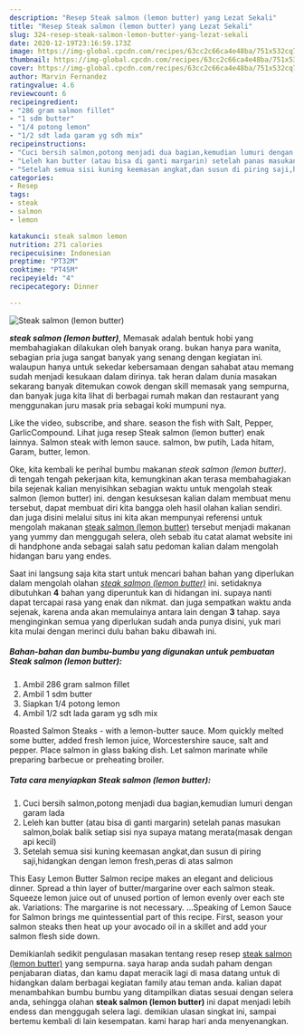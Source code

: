 ```yaml
---
description: "Resep Steak salmon (lemon butter) yang Lezat Sekali"
title: "Resep Steak salmon (lemon butter) yang Lezat Sekali"
slug: 324-resep-steak-salmon-lemon-butter-yang-lezat-sekali
date: 2020-12-19T23:16:59.173Z
image: https://img-global.cpcdn.com/recipes/63cc2c66ca4e48ba/751x532cq70/steak-salmon-lemon-butter-foto-resep-utama.jpg
thumbnail: https://img-global.cpcdn.com/recipes/63cc2c66ca4e48ba/751x532cq70/steak-salmon-lemon-butter-foto-resep-utama.jpg
cover: https://img-global.cpcdn.com/recipes/63cc2c66ca4e48ba/751x532cq70/steak-salmon-lemon-butter-foto-resep-utama.jpg
author: Marvin Fernandez
ratingvalue: 4.6
reviewcount: 6
recipeingredient:
- "286 gram salmon fillet"
- "1 sdm butter"
- "1/4 potong lemon"
- "1/2 sdt lada garam yg sdh mix"
recipeinstructions:
- "Cuci bersih salmon,potong menjadi dua bagian,kemudian lumuri dengan garam lada"
- "Leleh kan butter (atau bisa di ganti margarin) setelah panas masukan salmon,bolak balik setiap sisi nya supaya matang merata(masak dengan api kecil)"
- "Setelah semua sisi kuning keemasan angkat,dan susun di piring saji,hidangkan dengan lemon fresh,peras di atas salmon"
categories:
- Resep
tags:
- steak
- salmon
- lemon

katakunci: steak salmon lemon 
nutrition: 271 calories
recipecuisine: Indonesian
preptime: "PT32M"
cooktime: "PT45M"
recipeyield: "4"
recipecategory: Dinner

---
```



![Steak salmon (lemon butter)](https://img-global.cpcdn.com/recipes/63cc2c66ca4e48ba/751x532cq70/steak-salmon-lemon-butter-foto-resep-utama.jpg)

<b><i>steak salmon (lemon butter)</i></b>, Memasak adalah bentuk hobi yang membahagiakan dilakukan oleh banyak orang. bukan hanya para wanita, sebagian pria juga sangat banyak yang senang dengan kegiatan ini. walaupun hanya untuk sekedar kebersamaan dengan sahabat atau memang sudah menjadi kesukaan dalam dirinya. tak heran dalam dunia masakan sekarang banyak ditemukan cowok dengan skill memasak yang sempurna, dan banyak juga kita lihat di berbagai rumah makan dan restaurant yang menggunakan juru masak pria sebagai koki mumpuni nya.

Like the video, subscribe, and share. season the fish with Salt, Pepper, GarlicCompound. Lihat juga resep Steak salmon (lemon butter) enak lainnya. Salmon steak with lemon sauce. salmon, bw putih, Lada hitam, Garam, butter, lemon.

Oke, kita kembali ke perihal bumbu makanan <i>steak salmon (lemon butter)</i>. di tengah tengah pekerjaan kita, kemungkinan akan terasa membahagiakan bila sejenak kalian menyisihkan sebagian waktu untuk mengolah steak salmon (lemon butter) ini. dengan kesuksesan kalian dalam membuat menu tersebut, dapat membuat diri kita bangga oleh hasil olahan kalian sendiri. dan juga disini melalui situs ini kita akan mempunyai referensi untuk mengolah makanan <u>steak salmon (lemon butter)</u> tersebut menjadi makanan yang yummy dan menggugah selera, oleh sebab itu catat alamat website ini di handphone anda sebagai salah satu pedoman kalian dalam mengolah hidangan baru yang endes.


Saat ini langsung saja kita start untuk mencari bahan bahan yang diperlukan dalam mengolah olahan <u><i>steak salmon (lemon butter)</i></u> ini. setidaknya dibutuhkan <b>4</b> bahan yang diperuntuk kan di hidangan ini. supaya nanti dapat tercapai rasa yang enak dan nikmat. dan juga sempatkan waktu anda sejenak, karena anda akan memulainya antara lain dengan <b>3</b> tahap. saya menginginkan semua yang diperlukan sudah anda punya disini, yuk mari kita mulai dengan merinci dulu bahan baku dibawah ini.

<!--inarticleads1-->

##### Bahan-bahan dan bumbu-bumbu yang digunakan untuk pembuatan Steak salmon (lemon butter):

1. Ambil 286 gram salmon fillet
1. Ambil 1 sdm butter
1. Siapkan 1/4 potong lemon
1. Ambil 1/2 sdt lada garam yg sdh mix


Roasted Salmon Steaks - with a lemon-butter sauce. Mom quickly melted some butter, added fresh lemon juice, Worcestershire sauce, salt and pepper. Place salmon in glass baking dish. Let salmon marinate while preparing barbecue or preheating broiler. 

<!--inarticleads2-->

##### Tata cara menyiapkan Steak salmon (lemon butter):

1. Cuci bersih salmon,potong menjadi dua bagian,kemudian lumuri dengan garam lada
1. Leleh kan butter (atau bisa di ganti margarin) setelah panas masukan salmon,bolak balik setiap sisi nya supaya matang merata(masak dengan api kecil)
1. Setelah semua sisi kuning keemasan angkat,dan susun di piring saji,hidangkan dengan lemon fresh,peras di atas salmon


This Easy Lemon Butter Salmon recipe makes an elegant and delicious dinner. Spread a thin layer of butter/margarine over each salmon steak. Squeeze lemon juice out of unused portion of lemon evenly over each ste ak. Variations: The margarine is not necessary. …Speaking of Lemon Sauce for Salmon brings me quintessential part of this recipe. First, season your salmon steaks then heat up your avocado oil in a skillet and add your salmon flesh side down. 

Demikianlah sedikit pengulasan masakan tentang resep resep <u>steak salmon (lemon butter)</u> yang sempurna. saya harap anda sudah paham dengan penjabaran diatas, dan kamu dapat meracik lagi di masa datang untuk di hidangkan dalam berbagai kegiatan family atau teman anda. kalian dapat menambahkan bumbu bumbu yang ditampilkan diatas sesuai dengan selera anda, sehingga olahan <b>steak salmon (lemon butter)</b> ini dapat menjadi lebih endess dan menggugah selera lagi. demikian ulasan singkat ini, sampai bertemu kembali di lain kesempatan. kami harap hari anda menyenangkan.
